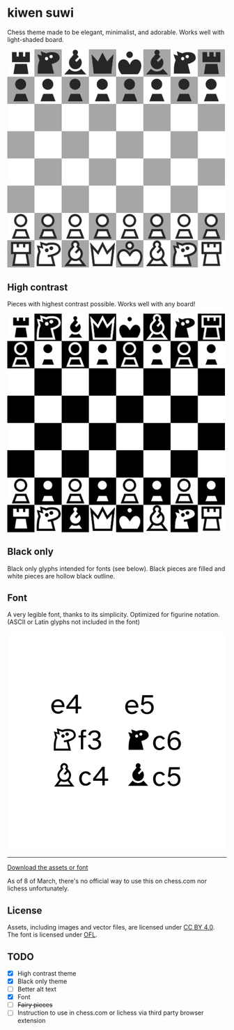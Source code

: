 # kiwen suwi

Chess theme made to be elegant, minimalist, and adorable. Works well with light-shaded board.

<img src="./version/1.200/kiwen-suwi/preview.png" width="500" alt="Chess" />

## High contrast

Pieces with highest contrast possible. Works well with any board!

<img src="./version/1.200/kiwen-suwi-high-contrast/preview.png" width="500" alt="Chess" />

## Black only

Black only glyphs intended for fonts (see below). Black pieces are filled and white pieces are hollow black outline.

## Font

A very legible font, thanks to its simplicity. Optimized for figurine notation. (ASCII or Latin glyphs not included in the font)

![pawn to e4, pawn to e5, knight to f3, knight to c6, bishop to c4, bishop to c5](./version/1.200/preview-font.png)

---

[Download the assets or font](https://github.com/neverRare/kiwen-suwi/releases)

As of 8 of March, there's no official way to use this on chess.com nor lichess unfortunately.

## License

Assets, including images and vector files, are licensed under [CC BY 4.0](LICENSE-CC%20BY%204.0). The font is licensed under [OFL](LICENSE-OFL).

## TODO

- [x] High contrast theme
- [x] Black only theme
- [ ] Better alt text
- [x] Font
- [ ] ~~Fairy pieces~~
- [ ] Instruction to use in chess.com or lichess via third party browser extension
